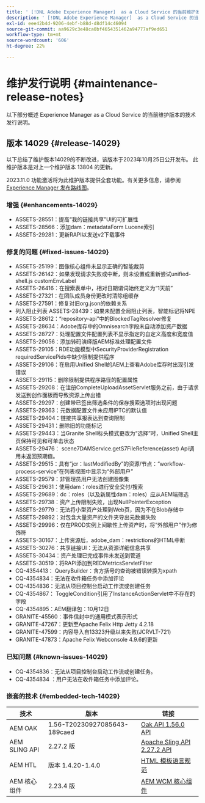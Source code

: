```yaml
---
title: ' [!DNL Adobe Experience Manager]  as a Cloud Service 的当前维护发行说明。'
description: ' [!DNL Adobe Experience Manager]  as a Cloud Service 的当前维护发行说明。'
exl-id: eee42b4d-9206-4ebf-b88d-d8df14c46094
source-git-commit: aa9629c3e48ca0bf4654351462a94777af9ed651
workflow-type: tm+mt
source-wordcount: '606'
ht-degree: 22%

---
```


# 维护发行说明 {#maintenance-release-notes}

以下部分概述 Experience Manager as a Cloud Service 的当前维护版本的技术发行说明。

## 版本 14029 {#release-14029}

以下总结了维护版本14029的不断改进，该版本于2023年10月25日公开发布。 此维护版本是对上一个维护版本 13804 的更新。

2023.11.0 功能激活将为此维护版本提供全套功能。有关更多信息，请参阅[ Experience Manager 发布路线图](https://experienceleague.adobe.com/docs/experience-manager-release-information/aem-release-updates/update-releases-roadmap.html)。

### 增强 {#enhancements-14029}

* ASSETS-28551：提高“我的链接共享”UI的可扩展性
* ASSETS-28566：添加dam：metadataForm Lucene索引
* ASSETS-29281：更新RAPI以发送v2下载事件

### 修复的问题 {#fixed-issues-14029}

* ASSETS-25199：图像核心组件未显示正确的智能裁剪
* ASSETS-26142：如果发现请求失败或中断，则未设置或重新尝试unified-shell.js customEnvLabel
* ASSETS-26416：在搜索表单中，相对日期谓词始终定义为“1天前”
* ASSETS-27321：在团队成员身份更改时清除组缓存
* ASSETS-27591：修复对旧org.json的依赖关系
* 列入阻止列表 ASSETS-28439：如果未配置全局阻止列表，智能标记将NPE
* ASSETS-28612：“repository-api”中的BlockedTagResolver修复
* ASSETS-28634：Adobe库存中的Omnisearch字段未自动添加资产数据
* ASSETS-28727：处理配置文件配置列表不显示指定的自定义高度和宽度值
* ASSETS-29056：添加转码演绎版AEM标准处理配置文件
* ASSETS-29105：RDE功能模型中SecurityProviderRegistration requiredServicePids中缺少限制提供程序
* ASSETS-29106：在启用Unified Shell的AEM上查看Adobe库存时出现引发错误
* ASSETS-29115：删除限制提供程序路径的配置属性
* ASSETS-29208：在注册CompleteUploadAssetServlet服务之前，由于请求发送到创作面板而导致资源上传出错
* ASSETS-29297：创建带已签出筛选条件的保存搜索选项时出现问题
* ASSETS-29363：元数据配置文件未应用IPTC的默认值
* ASSETS-29404：链接共享报表达到查询限制
* ASSETS-29431：删除旧的功能标记
* ASSETS-29443：当Granite Shell标头模式更改为“选择”时，Unified Shell主页保持可见和可单击状态
* ASSETS-29476： scene7DAMService.getS7FileReference(asset) Api调用未返回预期值。
* ASSETS-29515：具有“jcr：lastModifiedBy”的资源/节点：“workflow-process-service”在列表视图中显示为“外部用户”
* ASSETS-29579：非管理员用户无法创建图像集
* ASSETS-29631：使用dam：roles进行安全交付/搜索
* ASSETS-29689：dc：roles（以及新属性dam：roles）应从AEM端筛选
* ASSETS-29738：资产上传限制失败，出现NullPointerException
* ASSETS-29779：无法将小型资产处理到Web页，因为不在Blob存储中
* ASSETS-29892：对包含大量资产的文件夹导出元数据失败
* ASSETS-29996：仅在PROD实例上间歇性上传资产时，将“外部用户”作为修饰符
* ASSETS-30167：上传资源后，adobe_dam：restrictions的HTML中断
* ASSETS-30276：共享链接UI：无法从资源详细信息共享
* ASSETS-30434：资产处理已完成事件未发送到管道
* ASSETS-30519：将RAPI添加到REDMetricsServletFilter
* CQ-4354413： QueryBuilder：含方括号的查询被错误转换为xpath
* CQ-4354834：无法在收件箱任务中添加评论
* CQ-4354836：无法从项目控制台启动工作流或创建任务
* CQ-4354867： ToggleCondition引用了InstanceActionServlet中不存在的字段
* CQ-4354895：AEM翻译包：10月12日
* GRANITE-45560：事件信封中的通用模式表示形式
* GRANITE-47267：更新至Apache Felix Http Jetty 4.2.18
* GRANITE-47599：内容导入自13323升级以来失败(JCRVLT-721)
* GRANITE-47873：Apache Felix Webconsole 4.9.6的更新

### 已知问题 {#known-issues-14029}

* CQ-4354836：无法从项目控制台启动工作流或创建任务。
* CQ-4354834 ：用户无法在收件箱任务中添加评论。

### 嵌套的技术 {#embedded-tech-14029}

| 技术 | 版本 | 链接 |
|---|---|---|
| AEM OAK | 1.56-T20230927085643-189caed | [Oak API 1.56.0 API](https://www.javadoc.io/doc/org.apache.jackrabbit/oak-api/1.56.0/index.html) |
| AEM SLING API | 2.27.2 版 | [Apache Sling API 2.27.2 API](https://www.javadoc.io/doc/org.apache.sling/org.apache.sling.api/latest/index.html) |
| AEM HTL | 版本 1.4.20-1.4.0 | [HTML 模板语言规范](https://github.com/adobe/htl-spec) |
| AEM 核心组件 | 2.23.4 版 | [AEM WCM 核心组件](https://github.com/adobe/aem-core-wcm-components) |
